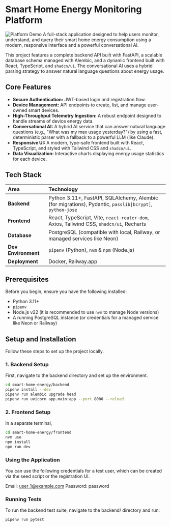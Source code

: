 # Smart Home Energy Monitoring Platform

![Platform Demo](https://i.imgur.com/8Q9tG2L.png) A full-stack application designed to help users monitor, understand, and query their smart home energy consumption using a modern, responsive interface and a powerful conversational AI.

This project features a complete backend API built with FastAPI, a scalable database schema managed with Alembic, and a dynamic frontend built with React, TypeScript, and `shadcn/ui`. The conversational AI uses a hybrid parsing strategy to answer natural language questions about energy usage.

## Core Features

- **Secure Authentication:** JWT-based login and registration flow.
- **Device Management:** API endpoints to create, list, and manage user-owned smart devices.
- **High-Throughput Telemetry Ingestion:** A robust endpoint designed to handle streams of device energy data.
- **Conversational AI:** A hybrid AI service that can answer natural language questions (e.g., "What was my max usage yesterday?") by using a fast, deterministic parser with a fallback to a powerful LLM (like Claude).
- **Responsive UI:** A modern, type-safe frontend built with React, TypeScript, and styled with Tailwind CSS and `shadcn/ui`.
- **Data Visualization:** Interactive charts displaying energy usage statistics for each device.

## Tech Stack

| Area              | Technology                                                                                                   |
| :---------------- | :----------------------------------------------------------------------------------------------------------- |
| **Backend** | Python 3.11+, FastAPI, SQLAlchemy, Alembic (for migrations), Pydantic, `passlib[bcrypt]`, `python-jose` |
| **Frontend** | React, TypeScript, Vite, `react-router-dom`, Axios, Tailwind CSS, `shadcn/ui`, Recharts                    |
| **Database** | PostgreSQL (compatible with local, Railway, or managed services like Neon)                                 |
| **Dev Environment** | `pipenv` (Python), `nvm` & `npm` (Node.js)                                                            |
| **Deployment** | Docker, Railway.app                                                                                        |

## Prerequisites

Before you begin, ensure you have the following installed:
- Python 3.11+
- `pipenv`
- Node.js v22 (it is recommended to use `nvm` to manage Node versions)
- A running PostgreSQL instance (or credentials for a managed service like Neon or Railway)

## Setup and Installation

Follow these steps to set up the project locally.

### 1. Backend Setup

First, navigate to the backend directory and set up the environment.

```bash
cd smart-home-energy/backend
pipenv install --dev
pipenv run alembic upgrade head
pipenv run uvicorn app.main:app --port 8000 --reload
```
### 2. Frontend Setup
In a separate terminal,
```bash
cd smart-home-energy/frontend
nvm use
npm install
npm run dev
```

### Using the Application
You can use the following credentials for a test user, which can be created via the seed script or the registration UI.

Email: user_1@example.com
Password: password

### Running Tests
To run the backend test suite, navigate to the backend/ directory and run:

```bash
pipenv run pytest
```


